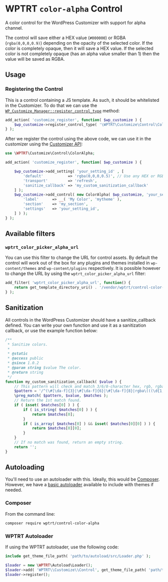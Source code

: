 # WPTRT `color-alpha` Control

A color control for the WordPress Customizer with support for alpha channel.

The control will save either a HEX value (`#000000`) or RGBA (`rgba(0,0,0,0.9)`) depending on the opacity of the selected color. If the color is completely opaque, then it will save a HEX value. If the selected color is not completely opaque (has an alpha value smaller than 1) then the value will be saved as RGBA.

## Usage

### Registering the Control

This is a control containing a JS template. As such, it should be whitelisted in the Customizer. To do that we can use the [`WP_Customize_Manager::register_control_type`](https://developer.wordpress.org/reference/classes/wp_customize_manager/register_control_type/) method:

```php
add_action( 'customize_register', function( $wp_customize ) {
	$wp_customize->register_control_type( '\WPTRT\Customize\Control\ColorAlpha' );
} );
```

After we register the control using the above code, we can use it in the customizer using the [Customizer API](https://developer.wordpress.org/themes/customize-api/customizer-objects/):


```php
use \WPTRT\Customize\Control\ColorAlpha;

add_action( 'customize_register', function( $wp_customize ) {

	$wp_customize->add_setting( 'your_setting_id' , [
		'default'           => 'rgba(0,0,0,0.5)', // Use any HEX or RGBA value.
		'transport'         => 'refresh',
		'sanitize_callback' => 'my_custom_sanitization_callback'
	] );
	$wp_customize->add_control( new ColorAlpha( $wp_customize, 'your_setting_id', [
		'label'      => __( 'My Color', 'mytheme' ),
		'section'    => 'my_section',
		'settings'   => 'your_setting_id',
	] ) );
} );
```

## Available filters

### `wptrt_color_picker_alpha_url`

You can use this filter to change the URL for control assets. By default the control will work out of the box for any plugins and themes installed in `wp-content/themes` and `wp-content/plugins` respectively. It is possible however to change the URL by using the `wptrt_color_picker_alpha_url` filter:

```php
add_filter( 'wptrt_color_picker_alpha_url', function() {
    return get_template_directory_uri() . '/vendor/wptrt/control-color-alpha/src';
} );
```

## Sanitization

All controls in the WordPress Customizer should have a sanitize_callback defined.
You can write your own function and use it as a sanitization callback, or use the example function below:

```php
/**
 * Sanitize colors.
 *
 * @static
 * @access public
 * @since 1.0.2
 * @param string $value The color.
 * @return string
 */
function my_custom_sanitization_callback( $value ) {
	// This pattern will check and match 3/6/8-character hex, rgb, rgba, hsl, & hsla colors.
	$pattern = '/^(\#[\da-f]{3}|\#[\da-f]{6}|\#[\da-f]{8}|rgba\(((\d{1,2}|1\d\d|2([0-4]\d|5[0-5]))\s*,\s*){2}((\d{1,2}|1\d\d|2([0-4]\d|5[0-5]))\s*)(,\s*(0\.\d+|1))\)|hsla\(\s*((\d{1,2}|[1-2]\d{2}|3([0-5]\d|60)))\s*,\s*((\d{1,2}|100)\s*%)\s*,\s*((\d{1,2}|100)\s*%)(,\s*(0\.\d+|1))\)|rgb\(((\d{1,2}|1\d\d|2([0-4]\d|5[0-5]))\s*,\s*){2}((\d{1,2}|1\d\d|2([0-4]\d|5[0-5]))\s*)|hsl\(\s*((\d{1,2}|[1-2]\d{2}|3([0-5]\d|60)))\s*,\s*((\d{1,2}|100)\s*%)\s*,\s*((\d{1,2}|100)\s*%)\))$/';
	\preg_match( $pattern, $value, $matches );
	// Return the 1st match found.
	if ( isset( $matches[0] ) ) {
		if ( is_string( $matches[0] ) ) {
			return $matches[0];
		}
		if ( is_array( $matches[0] ) && isset( $matches[0][0] ) ) {
			return $matches[0][0];
		}
	}
	// If no match was found, return an empty string.
	return '';
}
```

## Autoloading

You'll need to use an autoloader with this. Ideally, this would be [Composer](https://getcomposer.org).  However, we have a [basic autoloader](https://github.com/WPTRT/autoload) available to include with themes if needed.

### Composer

From the command line:

```sh
composer require wptrt/control-color-alpha
```

### WPTRT Autoloader

If using the WPTRT autoloader, use the following code:

```php
include get_theme_file_path( 'path/to/autoload/src/Loader.php' );

$loader = new \WPTRT\Autoload\Loader();
$loader->add( 'WPTRT\\Customize\\Control', get_theme_file_path( 'path/to/control-color-alpha/src' ) );
$loader->register();
```
